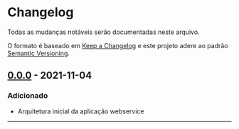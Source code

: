 # Changelog

Todas as mudanças notáveis serão documentadas neste arquivo.

O formato é baseado em [Keep a Changelog](http://keepachangelog.com/pt-BR/1.0.0/) e este projeto adere ao padrão [Semantic Versioning](http://semver.org/lang/pt-BR/spec/v2.0.0.html).

<!-- ## [Não liberado]

### Adicionado

### Corrigido

### Modificado

### Obsoleto

### Removido -->

## [0.0.0](https://github.com/Donnici/rd-spacex/tags/0.0.0) - 2021-11-04

### Adicionado

- Arquitetura inicial da aplicação webservice

---
